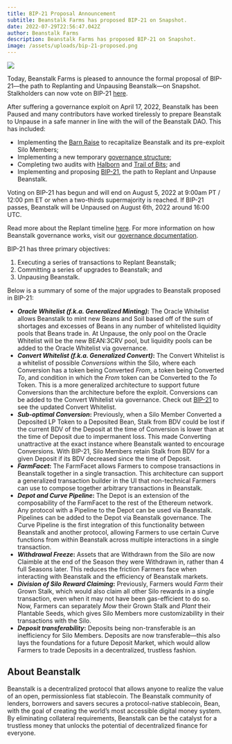 ```yaml
---
title: BIP-21 Proposal Announcement
subtitle: Beanstalk Farms has proposed BIP-21 on Snapshot.
date: 2022-07-29T22:56:47.042Z
author: Beanstalk Farms
description: Beanstalk Farms has proposed BIP-21 on Snapshot.
image: /assets/uploads/bip-21-proposed.png
---
```

![](/assets/uploads/bip-21-proposed.png)

Today, Beanstalk Farms is pleased to announce the formal proposal of BIP-21—the path to Replanting and Unpausing Beanstalk—on Snapshot. Stalkholders can now vote on BIP-21 [here](https://snapshot.org/#/beanstalkdao.eth/).

After suffering a governance exploit on April 17, 2022, Beanstalk has been Paused and many contributors have worked tirelessly to prepare Beanstalk to Unpause in a safe manner in line with the will of the Beanstalk DAO. This has included:

* Implementing the [Barn Raise](https://docs.bean.money/farm/barn) to recapitalize Beanstalk and its pre-exploit Silo Members;
* Implementing a new temporary [governance structure](https://docs.bean.money/governance/beanstalk/bcm-process);
* Completing two audits with [Halborn](https://bean.money/blog/halborn-audit-of-beanstalk-completed) and [Trail of Bits](https://bean.money/blog/trail-of-bits-audit-of-beanstalk-completed); and 
* Implementing and proposing [BIP-21](https://snapshot.org/#/beanstalkdao.eth/), the path to Replant and Unpause Beanstalk. 

Voting on BIP-21 has begun and will end on August 5, 2022 at 9:00am PT / 12:00 pm ET or when a two-thirds supermajority is reached. If BIP-21 passes, Beanstalk will be Unpaused on August 6th, 2022 around 16:00 UTC. 

Read more about the Replant timeline [here](https://bean.money/blog/anticipated-replant-timeline). For more information on how Beanstalk governance works, visit our [governance documentation](https://docs.bean.money/governance/beanstalk).

BIP-21 has three primary objectives:

1. Executing a series of transactions to Replant Beanstalk;
2. Committing a series of upgrades to Beanstalk; and
3. Unpausing Beanstalk.

Below is a summary of some of the major upgrades to Beanstalk proposed in BIP-21:

* **_Oracle Whitelist (f.k.a. Generalized Minting)_:** The Oracle Whitelist allows Beanstalk to mint new Beans and Soil based off of the sum of shortages and excesses of Beans in any number of whitelisted liquidity pools that Beans trade in. At Unpause, the only pool on the Oracle Whitelist will be the new BEAN:3CRV pool, but liquidity pools can be added to the Oracle Whitelist via governance.
* **_Convert Whitelist (f.k.a. Generalized Convert)_:** The Convert Whitelist is a whitelist of possible  _Conversions_ within the Silo, where each Conversion has a token being Converted _From_, a token being Converted _To_, and condition in which the _From_ token can be Converted to the _To_ Token. This is a more generalized architecture to support future Conversions than the architecture before the exploit. Conversions can be added to the Convert Whitelist via governance. Check out [BIP-21](https://github.com/BeanstalkFarms/Beanstalk/pull/72) to see the updated Convert Whitelist.
* **_Sub-optimal Conversion_:** Previously, when a Silo Member Converted a Deposited LP Token to a Deposited Bean, Stalk from BDV could be lost if the current BDV of the Deposit at the time of Conversion is lower than at the time of Deposit due to impermanent loss. This made Converting unattractive at the exact instance where Beanstalk wanted to encourage Conversions. With BIP-21, Silo Members retain Stalk from BDV for a given Deposit if its BDV decreased since the time of Deposit. 
* **_FarmFacet_:** The FarmFacet allows Farmers to compose transactions in Beanstalk together in a single transaction. This architecture can support a generalized transaction builder in the UI that non-technical Farmers can use to compose together arbitrary transactions in Beanstalk.
* **_Depot and Curve Pipeline_:** The Depot is an extension of the composability of the FarmFacet to the rest of the Ethereum network. Any protocol with a Pipeline to the Depot can be used via Beanstalk. Pipelines can be added to the Depot via Beanstalk governance. The Curve Pipeline is the first integration of this functionality between Beanstalk and another protocol, allowing Farmers to use certain Curve functions from within Beanstalk across multiple interactions in a single transaction. 
* **_Withdrawal Freeze_:** Assets that are Withdrawn from the Silo are now Claimble at the end of the Season they were Withdrawn in, rather than 4 full Seasons later. This reduces the friction Farmers face when interacting with Beanstalk and the efficiency of Beanstalk markets.
* **_Division of Silo Reward Claiming_:** Previously, Farmers would _Farm_ their Grown Stalk, which would also claim all other Silo rewards in a single transaction, even when it may not have been gas-efficient to do so. Now, Farmers can separately _Mow_ their Grown Stalk and _Plant_ their Plantable Seeds, which gives Silo Members more customizability in their transactions with the Silo.
* **_Deposit transferability_:** Deposits being non-transferable is an inefficiency for Silo Members. Deposits are now transferable—this also lays the foundations for a future Deposit Market, which would allow Farmers to trade Deposits in a decentralized, trustless fashion.


## About Beanstalk

Beanstalk is a decentralized protocol that allows anyone to realize the value of an open, permissionless fiat stablecoin. The Beanstalk community of lenders, borrowers and savers secures a protocol-native stablecoin, Bean, with the goal of creating the world’s most accessible digital money system. By eliminating collateral requirements, Beanstalk can be the catalyst for a trustless money that unlocks the potential of decentralized finance for everyone.
